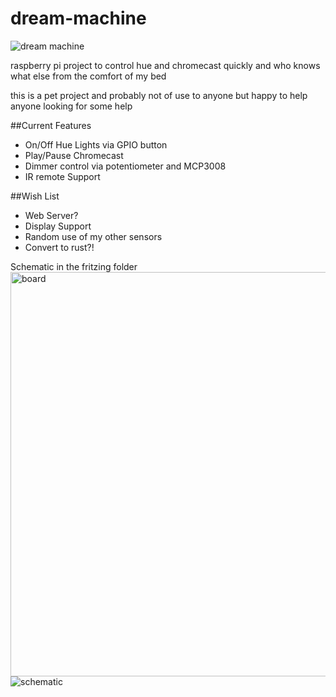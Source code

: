 # dream-machine
![dream machine](https://img1.etsystatic.com/119/0/10528271/il_340x270.1060758357_5wct.jpg)


raspberry pi project to control hue and chromecast quickly and who knows what else from the comfort of my bed

this is a pet project and probably not of use to anyone but happy to help anyone looking for some help



##Current Features
 * On/Off Hue Lights via GPIO button
 * Play/Pause Chromecast
 * Dimmer control via potentiometer and MCP3008
 * IR remote Support 
 
##Wish List
 * Web Server?
 * Display Support
 * Random use of my other sensors
 * Convert to rust?!
 
Schematic in the fritzing folder
<img width="647" alt="board" src="https://cloud.githubusercontent.com/assets/100857/21959727/3f92c2bc-da96-11e6-9e0b-b19ca22ed45d.png">
![schematic](https://cloud.githubusercontent.com/assets/100857/21959730/59413022-da96-11e6-9783-85f8000bdc65.png)
